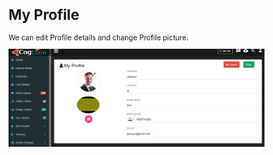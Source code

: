 # My Profile

We can edit Profile details and change Profile picture.

![](../.gitbook/assets/image%20%28120%29.png)

